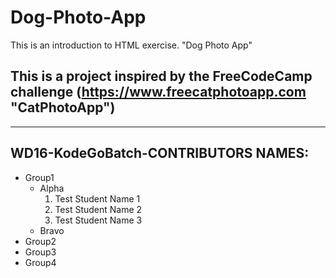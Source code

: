 # Dog-Photo-App
This is an introduction to HTML exercise. "Dog Photo App"

## This is a project inspired by the FreeCodeCamp challenge (https://www.freecatphotoapp.com "CatPhotoApp")

---
## WD16-KodeGoBatch-CONTRIBUTORS NAMES:
* Group1
  * Alpha
    1. Test Student Name 1
    1. Test Student Name 2
    1. Test Student Name 3
  * Bravo
* Group2
* Group3
* Group4
